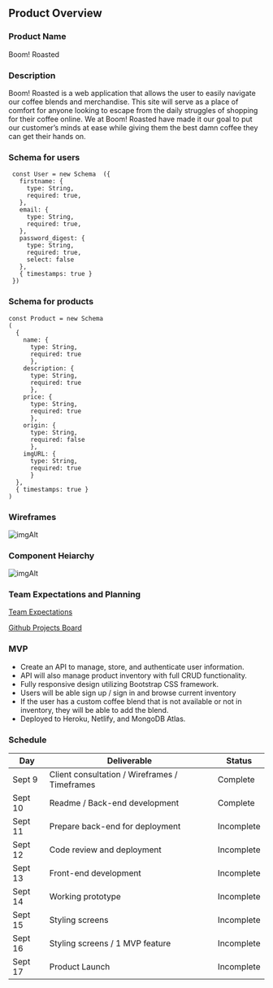 
## Product Overview

### Product Name
Boom! Roasted


### Description

Boom! Roasted is a web application that allows the user to easily navigate our coffee blends and merchandise. This site will serve as a place of comfort for anyone looking to escape from the daily struggles of shopping for their coffee online. We at Boom! Roasted have made it our goal to put our customer’s minds at ease while giving them the best damn coffee they can get their hands on. 


### Schema for users 
```
 const User = new Schema  ({
   firstname: {
     type: String,
     required: true,
   },
   email: {
     type: String,
     required: true,
   },
   password_digest: {
     type: String,
     required: true,
     select: false
   },
   { timestamps: true }
 })
```
### Schema for products 
```
const Product = new Schema
(
  {
    name: { 
      type: String, 
      required: true 
      },
    description: { 
      type: String, 
      required: true 
      },
    price: { 
      type: String, 
      required: true 
      },
    origin: { 
      type: String, 
      required: false  
      },
    imgURL: { 
      type: String, 
      required: true 
      }
  },
  { timestamps: true }
)
```

### Wireframes
![imgAlt](https://imgur.com/bbulEVm.jpg)

### Component Heiarchy 
![imgAlt](https://imgur.com/jRAeXdG.jpg)

### Team Expectations and Planning
[Team Expectations](https://docs.google.com/document/d/1TuvOuy0UQ42KGOza9IAGs8pkPfmoIlVP4Vj6OnJNGG4/edit)

[Github Projects Board](https://github.com/myfriendpaul/boom-roasted/projects/3?add_cards_query=is%3Aopen)
### MVP

- Create an API to manage, store, and authenticate user information.  
- API will also manage product inventory with full CRUD functionality.
- Fully responsive design utilizing Bootstrap CSS framework.
- Users will be able sign up / sign in and browse current inventory
- If the user has a custom coffee blend that is not available or not in inventory, they will be able to add the blend.
- Deployed to Heroku, Netlify, and MongoDB Atlas.

### Schedule

| Day      | Deliverable                                                 | Status     |
| -------- | ----------------------------------------------------------- | ---------- |
| Sept 9  | Client consultation / Wireframes / Timeframes                | Complete   |
| Sept 10 | Readme / Back-end development                                | Complete   |
| Sept 11 | Prepare back-end for deployment                              | Incomplete |
| Sept 12 | Code review and deployment                                   | Incomplete |
| Sept 13 | Front-end development                                        | Incomplete |
| Sept 14 | Working prototype                                            | Incomplete |
| Sept 15 | Styling screens                                              | Incomplete |
| Sept 16 | Styling screens / 1 MVP feature                              | Incomplete |
| Sept 17 | Product Launch                                               | Incomplete |


